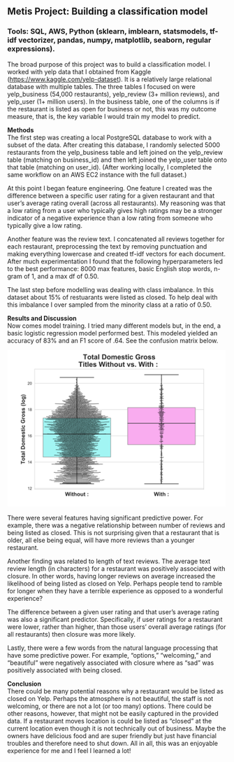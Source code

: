 ## Metis Project: Building a classification model
### Tools: SQL, AWS, Python (sklearn, imblearn, statsmodels, tf-idf vectorizer, pandas, numpy, matplotlib, seaborn, regular expressions).

The broad purpose of this project was to build a classification model. I worked with yelp data that I obtained from Kaggle (https://www.kaggle.com/yelp-dataset). It is a relatively large relational database with multiple tables. The three tables I focused on were yelp_business (54,000 restaurants), yelp_review (3+ million reviews), and yelp_user (1+ million users).  In the business table, one of the columns is if the restaurant is listed as open for business or not, this was my outcome measure, that is, the key variable I would train my model to predict.

**Methods**  
The first step was creating a local PostgreSQL database to work with a subset of the data. After creating this database, I randomly selected 5000 restaurants from the yelp_business table and left joined on the yelp_review table (matching on business_id) and then left joined the yelp_user table onto that table (matching on user_id). (After working locally, I completed the same workflow on an AWS EC2 instance with the full dataset.) 

At this point I began feature engineering. One feature I created was the difference between a specific user rating for a given restaurant and that user’s average rating overall (across all restaurants). My reasoning was that a low rating from a user who typically gives high ratings may be a stronger indicator of a negative experience than a low rating from someone who typically give a low rating. 

Another feature was the review text.  I concatenated all reviews together for each restaurant, preprocessing the text by removing punctuation and making everything lowercase and created tf-idf vectors for each document. After much experimentation I found that the following hyperparameters led to the best performance: 8000 max features, basic English stop words, n-gram of 1, and a max df of 0.50. 

The last step before modelling was dealing with class imbalance. In this dataset about 15% of restuarants were listed as closed. To help deal with this imbalance I over sampled from the minority class at a ratio of 0.50.

**Results and Discussion**  
Now comes model training. I tried many different models but, in the end, a basic logistic regression model performed best. This modeled yielded an accuracy of 83% and an F1 score of .64. See the confusion matrix below. 

<p>
    <img src="https://github.com/MikeMacKenzie/Metis/blob/master/imdb_scrape_regression/01colonboxplot2.svg" width="500" alt="colon_title_gross"/>
    <br>
    <em></em>
</p>

There were several features having significant predictive power. For example, there was a negative relationship between number of reviews and being listed as closed. This is not surprising given that a restaurant that is older, all else being equal, will have more reviews than a younger restaurant. 

Another finding was related to length of text reviews.  The average text review length (in characters) for a restaurant was positively associated with closure. In other words, having longer reviews on average increased the likelihood of being listed as closed on Yelp. Perhaps people tend to ramble for longer when they have a terrible experience as opposed to a wonderful experience?

The difference between a given user rating and that user’s average rating was also a significant predictor. Specifically, if user ratings for a restaurant were lower, rather than higher, than those users’ overall average ratings (for all restaurants) then closure was more likely.

Lastly, there were a few words from the natural language processing that have some predictive power. For example, “options,” “welcoming,” and “beautiful” were negatively associated with closure where as “sad” was positively associated with being closed. 

**Conclusion**  
There could be many potential reasons why a restaurant would be listed as closed on Yelp. Perhaps the atmosphere is not beautiful, the staff is not welcoming, or there are not a lot (or too many) options. There could be other reasons, however, that might not be easily captured in the provided data. If a restaurant moves location is could be listed as “closed” at the current location even though it is not technically out of business. Maybe the owners have delicious food and are super friendly but just have financial troubles and therefore need to shut down. All in all, this was an enjoyable experience for me and I feel I learned a lot! 
 


